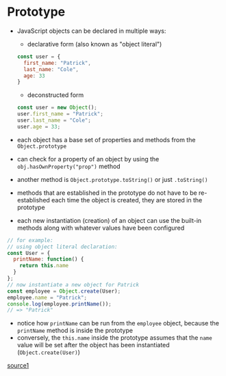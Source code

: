 # Prototype

- JavaScript objects can be declared in multiple ways:
  - declarative form (also known as "object literal")

  ```js
  const user = {
    first_name: "Patrick",
    last_name: "Cole",
    age: 33
  }
  ```

  - deconstructed form

  ```js
  const user = new Object();
  user.first_name = "Patrick";
  user.last_name = "Cole";
  user.age = 33;
  ```

- each object has a base set of properties and methods from the `Object.prototype`
- can check for a property of an object by using the `obj.hasOwnProperty("prop")` method
- another method is `Object.prototype.toString()` or just `.toString()`
- methods that are established in the prototype do not have to be re-established each time the object is created, they are stored in the prototype
- each new instantiation (creation) of an object can use the built-in methods along with whatever values have been configured

```js
// for example:
// using object literal declaration:
const User = {
  printName: function() {
    return this.name
  }
};
// now instantiate a new object for Patrick
const employee = Object.create(User);
employee.name = "Patrick";
console.log(employee.printName());
// => "Patrick"
```

- notice how `printName` can be run from the `employee` object, because the `printName` method is inside the prototype
- conversely, the `this.name` inside the prototype assumes that the `name` value will be set after the object has been instantiated (`Object.create(User)`)

[source1](https://www.telerik.com/blogs/javascript-fundamentals-prototype-chains)